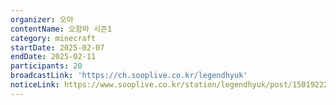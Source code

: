 ```yaml
---
organizer: 오아
contentName: 오함마 시즌1
category: minecraft
startDate: 2025-02-07
endDate: 2025-02-11
participants: 20
broadcastLink: 'https://ch.sooplive.co.kr/legendhyuk'
noticeLink: https://www.sooplive.co.kr/station/legendhyuk/post/150192229
---
```


